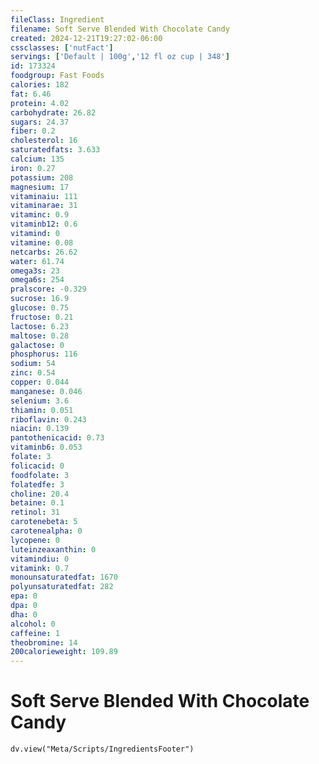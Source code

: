 ```yaml
---
fileClass: Ingredient
filename: Soft Serve Blended With Chocolate Candy
created: 2024-12-21T19:27:02-06:00
cssclasses: ['nutFact']
servings: ['Default | 100g','12 fl oz cup | 348']
id: 173324
foodgroup: Fast Foods
calories: 182
fat: 6.46
protein: 4.02
carbohydrate: 26.82
sugars: 24.37
fiber: 0.2
cholesterol: 16
saturatedfats: 3.633
calcium: 135
iron: 0.27
potassium: 208
magnesium: 17
vitaminaiu: 111
vitaminarae: 31
vitaminc: 0.9
vitaminb12: 0.6
vitamind: 0
vitamine: 0.08
netcarbs: 26.62
water: 61.74
omega3s: 23
omega6s: 254
pralscore: -0.329
sucrose: 16.9
glucose: 0.75
fructose: 0.21
lactose: 6.23
maltose: 0.28
galactose: 0
phosphorus: 116
sodium: 54
zinc: 0.54
copper: 0.044
manganese: 0.046
selenium: 3.6
thiamin: 0.051
riboflavin: 0.243
niacin: 0.139
pantothenicacid: 0.73
vitaminb6: 0.053
folate: 3
folicacid: 0
foodfolate: 3
folatedfe: 3
choline: 20.4
betaine: 0.1
retinol: 31
carotenebeta: 5
carotenealpha: 0
lycopene: 0
luteinzeaxanthin: 0
vitamindiu: 0
vitamink: 0.7
monounsaturatedfat: 1670
polyunsaturatedfat: 282
epa: 0
dpa: 0
dha: 0
alcohol: 0
caffeine: 1
theobromine: 14
200calorieweight: 109.89
---
```


# Soft Serve Blended With Chocolate Candy

```dataviewjs
dv.view("Meta/Scripts/IngredientsFooter")
```